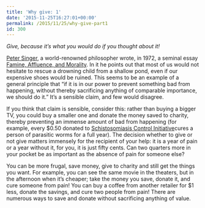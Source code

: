 ```yaml
---
title: 'Why give: 1'
date: '2015-11-25T16:27:01+00:00'
permalink: /2015/11/25/why-give-part1
id: 300
---
```

*Give, because it’s what you would do if you thought about it!*

[Peter Singer](http://www.youtube.com/watch?v=gVViICWs4dM), a world-renowned philosopher wrote, in 1972, a seminal essay [Famine, Affluence, and Morality](http://www.utilitarian.net/singer/by/1972----.htm). In it he points out that most of us would not hesitate to rescue a drowning child from a shallow pond, even if our expensive shoes would be ruined. This seems to be an example of a general principle that “if it is in our power to prevent something bad from happening, without thereby sacrificing anything of comparable importance, we should do it.” It’s a sensible claim, and few would disagree.

If you think that claim is sensible, consider this: rather than buying a bigger TV, you could buy a smaller one and donate the money saved to charity, thereby preventing an immense amount of bad from happening (for example, every $0.50 donated to [Schistosomiasis Control Initiative](http://www.givewell.org/international/top-charities/schistosomiasis-control-initiative)cures a person of parasitic worms for a full year). The decision whether to give or not give matters immensely for the recipient of your help: it is a year of pain or a year without it, for you, it is just fifty cents. Can two quarters more in your pocket be as important as the absence of pain for someone else?

You can be more frugal, save money, give to charity and still get the things you want. For example, you can see the same movie in the theaters, but in the afternoon when it’s cheaper; take the money you save, donate it, and cure someone from pain! You can buy a coffee from another retailer for $1 less, donate the savings, and cure two people from pain! There are numerous ways to save and donate without sacrificing anything of value.
